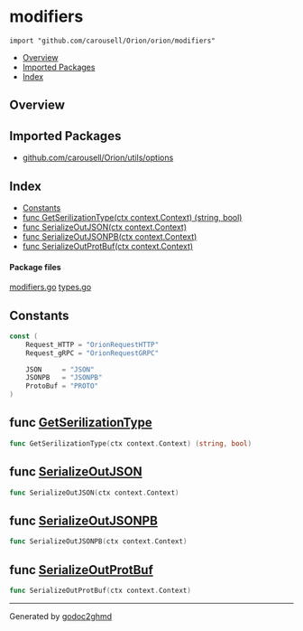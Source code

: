 # modifiers
`import "github.com/carousell/Orion/orion/modifiers"`

* [Overview](#pkg-overview)
* [Imported Packages](#pkg-imports)
* [Index](#pkg-index)

## <a name="pkg-overview">Overview</a>

## <a name="pkg-imports">Imported Packages</a>

- [github.com/carousell/Orion/utils/options](./../../utils/options)

## <a name="pkg-index">Index</a>
* [Constants](#pkg-constants)
* [func GetSerilizationType(ctx context.Context) (string, bool)](#GetSerilizationType)
* [func SerializeOutJSON(ctx context.Context)](#SerializeOutJSON)
* [func SerializeOutJSONPB(ctx context.Context)](#SerializeOutJSONPB)
* [func SerializeOutProtBuf(ctx context.Context)](#SerializeOutProtBuf)

#### <a name="pkg-files">Package files</a>
[modifiers.go](./modifiers.go) [types.go](./types.go) 

## <a name="pkg-constants">Constants</a>
``` go
const (
    Request_HTTP = "OrionRequestHTTP"
    Request_gRPC = "OrionRequestGRPC"

    JSON     = "JSON"
    JSONPB   = "JSONPB"
    ProtoBuf = "PROTO"
)
```

## <a name="GetSerilizationType">func</a> [GetSerilizationType](./modifiers.go#L30)
``` go
func GetSerilizationType(ctx context.Context) (string, bool)
```

## <a name="SerializeOutJSON">func</a> [SerializeOutJSON](./modifiers.go#L18)
``` go
func SerializeOutJSON(ctx context.Context)
```

## <a name="SerializeOutJSONPB">func</a> [SerializeOutJSONPB](./modifiers.go#L22)
``` go
func SerializeOutJSONPB(ctx context.Context)
```

## <a name="SerializeOutProtBuf">func</a> [SerializeOutProtBuf](./modifiers.go#L26)
``` go
func SerializeOutProtBuf(ctx context.Context)
```

- - -
Generated by [godoc2ghmd](https://github.com/GandalfUK/godoc2ghmd)